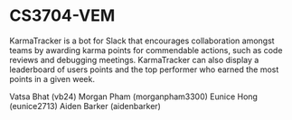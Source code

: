 # CS3704-VEM
KarmaTracker is a bot for Slack that encourages collaboration amongst teams by awarding karma points for commendable actions, such as code reviews and debugging meetings. KarmaTracker can also display a leaderboard of users points and the top performer who earned the most points in a given week.

Vatsa Bhat (vb24)
Morgan Pham (morganpham3300)
Eunice Hong (eunice2713)
Aiden Barker (aidenbarker)